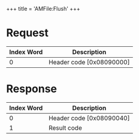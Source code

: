 +++
title = 'AMFile:Flush'
+++

# Request

| Index Word | Description                |
|------------|----------------------------|
| 0          | Header code \[0x08090000\] |

# Response

| Index Word | Description                |
|------------|----------------------------|
| 0          | Header code \[0x08090040\] |
| 1          | Result code                |